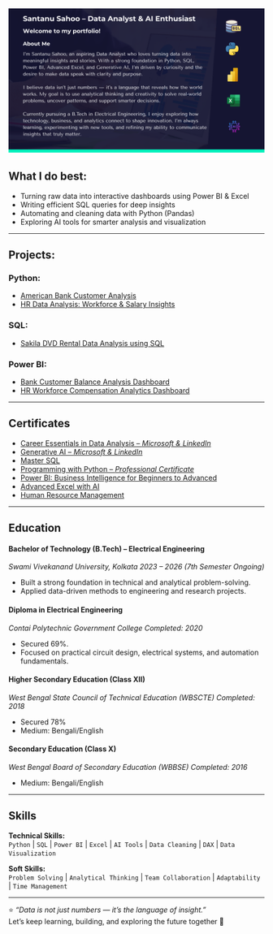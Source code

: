 ![](Blue%20Tosca%20Modern%20Bold%20Data%20Analysis%20.png)
---
## What I do best:
- Turning raw data into interactive dashboards using Power BI & Excel
- Writing efficient SQL queries for deep insights
- Automating and cleaning data with Python (Pandas)
- Exploring AI tools for smarter analysis and visualization

---

## Projects:
### Python:
- [American Bank Customer Analysis](https://github.com/santanusahoo-in/American_Bank_Data_Analysis-Python-)
- [HR Data Analysis: Workforce & Salary Insights](https://github.com/santanusahoo-in/HR-Data-Analysis-Workforce-Salary-Insights-Dashboard-Python-)
### SQL: 
- [Sakila DVD Rental Data Analysis using SQL](https://github.com/santanusahoo-in/Sakila-DVD-Rental-Data-Analysis-using-SQL)
### Power BI:
- [Bank Customer Balance Analysis Dashboard](https://github.com/santanusahoo-in/Bank-Customer-Balance-Analysis-Dashboard-Power-BI-)
- [HR Workforce Compensation Analytics Dashboard](https://github.com/santanusahoo-in/HR-Workforce-Compensation-Analytics-Dashboard-Power-BI-)


---

## Certificates
- [Career Essentials in Data Analysis – *Microsoft & LinkedIn*](https://github.com/santanusahoo-in/Certificates_in/blob/main/Certificates/CertificateOfCompletion_Career%20Essentials%20in%20Data%20Analysis%20by%20Microsoft%20and%20LinkedIn.pdf)  
- [Generative AI – *Microsoft & LinkedIn*](https://github.com/santanusahoo-in/Certificates_in/blob/5519e0821831324a5210d65e70250e7d63ff5d32/Certificates/CertificateOfCompletion_Career%20Essentials%20in%20Generative%20AI%20by%20Microsoft%20and%20LinkedIn.pdf)  
- [Master SQL](https://github.com/santanusahoo-in/Certificates_in/blob/main/Certificates/CertificateOfCompletion_Master%20SQL%20for%20Data%20Science.pdf)  
- [Programming with Python – *Professional Certificate*](https://github.com/santanusahoo-in/Certificates_in/blob/main/Certificates/CertificateOfCompletion_OpenEDG%20Python%20Institute%20Programming%20with%20Python%20Professional%20Certificate.pdf)  
- [Power BI: Business Intelligence for Beginners to Advanced](https://github.com/santanusahoo-in/Certificates_in/blob/fd4c5ee819dd80c1f97a8e762bb7b296b26cbb89/Certificates/UC-f96a4c53-fe40-49cf-8458-28e4f3b6e157.pdf)  
- [Advanced Excel with AI](https://github.com/santanusahoo-in/Certificates_in/blob/fd4c5ee819dd80c1f97a8e762bb7b296b26cbb89/Certificates/UC-68679eea-4eae-42db-9386-09900227f0a6.pdf)
- [Human Resource Management](https://github.com/santanusahoo-in/Certificates_in/blob/main/Certificates/CAN_38319242_5163989.pdf)

---

## Education
#### Bachelor of Technology (B.Tech) – Electrical Engineering
*Swami Vivekanand University, Kolkata
2023 – 2026 (7th Semester Ongoing)*
- Built a strong foundation in technical and analytical problem-solving.
- Applied data-driven methods to engineering and research projects.
#### Diploma in Electrical Engineering
*Contai Polytechnic Government College
Completed: 2020*
- Secured 69%.
- Focused on practical circuit design, electrical systems, and automation fundamentals.
#### Higher Secondary Education (Class XII)
*West Bengal State Council of Technical Education (WBSCTE)
Completed: 2018*
- Secured 78%
- Medium: Bengali/English
#### Secondary Education (Class X)
*West Bengal Board of Secondary Education (WBBSE)
Completed: 2016*
- Medium: Bengali/English

---

## Skills

**Technical Skills:**  
`Python` | `SQL` | `Power BI` | `Excel` | `AI Tools` | `Data Cleaning` | `DAX` | `Data Visualization`

**Soft Skills:**  
`Problem Solving` | `Analytical Thinking` | `Team Collaboration` | `Adaptability` | `Time Management`

---

⭐ *“Data is not just numbers — it’s the language of insight.”*  
Let’s keep learning, building, and exploring the future together 🚀


<!--
**santanusahoo-in/santanusahoo-in** is a ✨ _special_ ✨ repository because its `README.md` (this file) appears on your GitHub profile.

Here are some ideas to get you started:

- 🔭 I’m currently working on ...
- 🌱 I’m currently learning ...
- 👯 I’m looking to collaborate on ...
- 🤔 I’m looking for help with ...
- 💬 Ask me about ...
- 📫 How to reach me: ...
- 😄 Pronouns: ...
- ⚡ Fun fact: ...
-->
